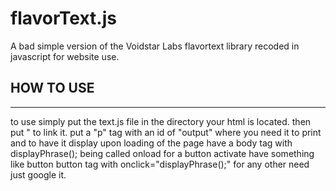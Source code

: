 # flavorText.js
A bad simple version of the Voidstar Labs flavortext library recoded in javascript for website use. 
## HOW TO USE
***
to use simply put the text.js file in the directory your html is located. 
then put "<script src="text.js"></script> to link it. put a "p" tag with an id of "output" where you need it to print and to have it display upon loading of the page have a body tag with displayPhrase(); being called onload for a button activate have something like button button tag with onclick="displayPhrase();" for any other need just google it.
